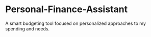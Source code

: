 # Personal-Finance-Assistant
A smart budgeting tool focused on personalized approaches to my spending and needs.
